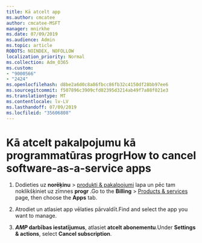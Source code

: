 ```yaml
---
title: Kā atcelt app
ms.author: cmcatee
author: cmcatee-MSFT
manager: mnirkhe
ms.date: 07/09/2019
ms.audience: Admin
ms.topic: article
ROBOTS: NOINDEX, NOFOLLOW
localization_priority: Normal
ms.collection: Adm_O365
ms.custom:
- "9000566"
- "2424"
ms.openlocfilehash: d8be2a6d0c8a86fbcc86fb32c4150df28bb97ee6
ms.sourcegitcommit: f507896c3909cfd02395d3214ab49f7a08f021e3
ms.translationtype: MT
ms.contentlocale: lv-LV
ms.lasthandoff: 07/09/2019
ms.locfileid: "35606808"
---
```

# <a name="how-to-cancel-software-as-a-service-apps"></a><span data-ttu-id="d85b2-102">Kā atcelt pakalpojumu kā programmatūras progr</span><span class="sxs-lookup"><span data-stu-id="d85b2-102">How to cancel software-as-a-service apps</span></span> 

1. <span data-ttu-id="d85b2-103">Dodieties uz **norēķinu** > [produkti & pakalpojumi](https://go.microsoft.com/fwlink/p/?linkid=842054) lapa un pēc tam noklikšķiniet uz zīmnes **progr** .</span><span class="sxs-lookup"><span data-stu-id="d85b2-103">Go to the **Billing** > [Products & services](https://go.microsoft.com/fwlink/p/?linkid=842054) page, then choose the **Apps** tab.</span></span>

2. <span data-ttu-id="d85b2-104">Atrodiet un atlasiet app vēlaties pārvaldīt.</span><span class="sxs-lookup"><span data-stu-id="d85b2-104">Find and select the app you want to manage.</span></span>

3. <span data-ttu-id="d85b2-105">**_AMP_ darbības iestatījumus**, atlasiet **atcelt abonementu**.</span><span class="sxs-lookup"><span data-stu-id="d85b2-105">Under **Settings & actions**, select **Cancel subscription**.</span></span>
